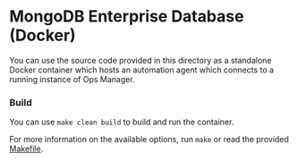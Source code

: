# MongoDB Enterprise Database (Docker)

You can use the source code provided in this directory as a standalone Docker container which hosts an automation agent which connects to a running instance of Ops Manager.

### Build

You can use `make clean build` to build and run the container.

For more information on the available options, run `make` or read the provided [Makefile](Makefile).
